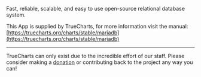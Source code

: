 Fast, reliable, scalable, and easy to use open-source relational database system.

This App is supplied by TrueCharts, for more information visit the manual: [https://truecharts.org/charts/stable/mariadb](https://truecharts.org/charts/stable/mariadb)

---

TrueCharts can only exist due to the incredible effort of our staff.
Please consider making a [donation](https://truecharts.org/sponsor) or contributing back to the project any way you can!
